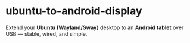 # ubuntu-to-android-display
Extend your **Ubuntu (Wayland/Sway)** desktop to an **Android tablet** over USB — stable, wired, and simple.
